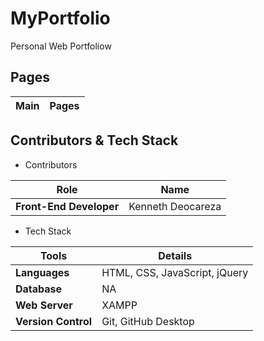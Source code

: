 # MyPortfolio
Personal Web Portfoliow
## Pages

| Main                                 | Pages                                                                 |
| ------------------------------------ | --------------------------------------------------------------------- |


## Contributors & Tech Stack

- Contributors

| **Role**                 | **Name**                                                   |
| ------------------------ | ---------------------------------------------------------- |
| **Front-End Developer** | Kenneth Deocareza                                          |

- Tech Stack

| Tools               | Details                            |
| ------------------- | ---------------------------------- |
| **Languages**       | HTML, CSS, JavaScript, jQuery      |
| **Database**        | NA                                 |
| **Web Server**      | XAMPP                              |
| **Version Control** | Git, GitHub Desktop                |
